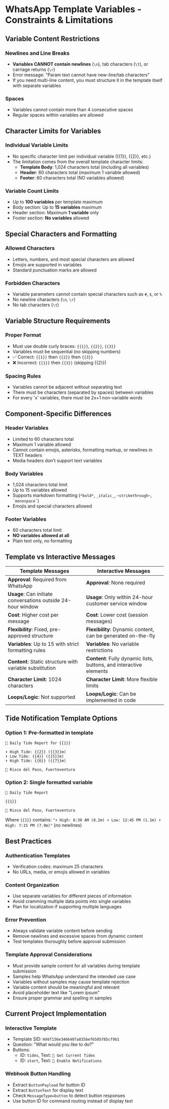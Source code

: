 # WhatsApp Template Variables - Constraints & Limitations

## Variable Content Restrictions

### Newlines and Line Breaks
- **Variables CANNOT contain newlines** (`\n`), tab characters (`\t`), or carriage returns (`\r`)
- Error message: "Param text cannot have new-line/tab characters"
- If you need multi-line content, you must structure it in the template itself with separate variables

### Spaces
- Variables cannot contain more than 4 consecutive spaces
- Regular spaces within variables are allowed

## Character Limits for Variables

### Individual Variable Limits
- No specific character limit per individual variable ({{1}}, {{2}}, etc.)
- The limitation comes from the overall template character limits:
  - **Template Body**: 1,024 characters total (including all variables)
  - **Header**: 60 characters total (maximum 1 variable allowed)
  - **Footer**: 60 characters total (NO variables allowed)

### Variable Count Limits
- Up to **100 variables** per template maximum
- Body section: Up to **15 variables** maximum
- Header section: Maximum **1 variable** only
- Footer section: **No variables** allowed

## Special Characters and Formatting

### Allowed Characters
- Letters, numbers, and most special characters are allowed
- Emojis are supported in variables
- Standard punctuation marks are allowed

### Forbidden Characters
- Variable parameters cannot contain special characters such as `#`, `$`, or `%`
- No newline characters (`\n`, `\r`)
- No tab characters (`\t`)

## Variable Structure Requirements

### Proper Format
- Must use double curly braces: `{{1}}`, `{{2}}`, `{{3}}`
- Variables must be sequential (no skipping numbers)
- ✅ Correct: `{{1}}` then `{{2}}` then `{{3}}`
- ❌ Incorrect: `{{1}}` then `{{3}}` (skipping {{2}})

### Spacing Rules
- Variables cannot be adjacent without separating text
- There must be characters (separated by spaces) between variables
- For every 'x' variables, there must be 2x+1 non-variable words

## Component-Specific Differences

### Header Variables
- Limited to 60 characters total
- Maximum 1 variable allowed
- Cannot contain emojis, asterisks, formatting markup, or newlines in TEXT headers
- Media headers don't support text variables

### Body Variables
- 1,024 characters total limit
- Up to 15 variables allowed
- Supports markdown formatting (`*bold*`, `_italic_`, `~strikethrough~`, ``` `monospace` ```)
- Emojis and special characters allowed

### Footer Variables
- 60 characters total limit
- **NO variables allowed at all**
- Plain text only, no formatting

## Template vs Interactive Messages

| **Template Messages** | **Interactive Messages** |
|----------------------|--------------------------|
| **Approval**: Required from WhatsApp | **Approval**: None required |
| **Usage**: Can initiate conversations outside 24-hour window | **Usage**: Only within 24-hour customer service window |
| **Cost**: Higher cost per message | **Cost**: Lower cost (session messages) |
| **Flexibility**: Fixed, pre-approved structure | **Flexibility**: Dynamic content, can be generated on-the-fly |
| **Variables**: Up to 15 with strict formatting rules | **Variables**: No variable restrictions |
| **Content**: Static structure with variable substitution | **Content**: Fully dynamic lists, buttons, and interactive elements |
| **Character Limit**: 1024 characters | **Character Limit**: More flexible limits |
| **Loops/Logic**: Not supported | **Loops/Logic**: Can be implemented in code |

## Tide Notification Template Options

### Option 1: Pre-formatted in template
```
🌊 Daily Tide Report for {{1}}

⬆️ High Tide: {{2}} ({{3}}m)
⬇️ Low Tide: {{4}} ({{5}}m)
⬆️ High Tide: {{6}} ({{7}}m)

📍 Risco del Paso, Fuerteventura
```

### Option 2: Single formatted variable
```
🌊 Daily Tide Report

{{1}}

📍 Risco del Paso, Fuerteventura
```

Where `{{1}}` contains: `"⬆️ High: 6:30 AM (8.2m) ⬇️ Low: 12:45 PM (1.1m) ⬆️ High: 7:15 PM (7.9m)"` (no newlines)

## Best Practices

### Authentication Templates
- Verification codes: maximum 25 characters
- No URLs, media, or emojis allowed in variables

### Content Organization
- Use separate variables for different pieces of information
- Avoid cramming multiple data points into single variables
- Plan for localization if supporting multiple languages

### Error Prevention
- Always validate variable content before sending
- Remove newlines and excessive spaces from dynamic content
- Test templates thoroughly before approval submission

### Template Approval Considerations
- Must provide sample content for all variables during template submission
- Samples help WhatsApp understand the intended use case
- Variables without samples may cause template rejection
- Variable content should be meaningful and relevant
- Avoid placeholder text like "Lorem ipsum"
- Ensure proper grammar and spelling in samples

## Current Project Implementation

### Interactive Template
- Template SID: `HX6f156e3466407a835bef6505f85cf9b1`
- Question: "What would you like to do?"
- Buttons: 
  - ID: `tides`, Text: `🌊 Get Current Tides`
  - ID: `start`, Text: `🔔 Enable Notifications`

### Webhook Button Handling
- Extract `ButtonPayload` for button ID
- Extract `ButtonText` for display text
- Check `MessageType=button` to detect button responses
- Use button ID for command routing instead of display text